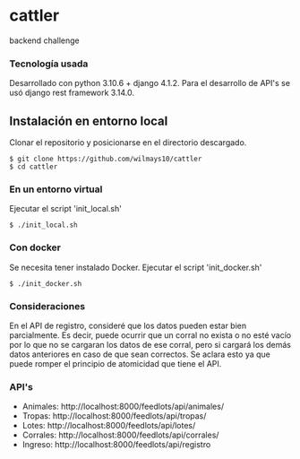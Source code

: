 # cattler
backend challenge

### Tecnología usada
Desarrollado con python 3.10.6 + django 4.1.2. Para el desarrollo de API's se
usó django rest framework 3.14.0.

## Instalación en entorno local
Clonar el repositorio y posicionarse en el directorio descargado.
~~~
$ git clone https://github.com/wilmays10/cattler
$ cd cattler
~~~

### En un entorno virtual
Ejecutar el script 'init_local.sh'
~~~
$ ./init_local.sh
~~~

### Con docker
Se necesita tener instalado Docker.
Ejecutar el script 'init_docker.sh'
~~~
$ ./init_docker.sh
~~~

### Consideraciones
En el API de registro, consideré que los datos pueden estar bien parcialmente.
Es decir, puede ocurrir que un corral no exista o no esté vacío por lo que no se
cargaran los datos de ese corral, pero si cargará los demás datos anteriores en
caso de que sean correctos.
Se aclara esto ya que puede romper el principio de atomicidad que tiene el API.

### API's
- Animales: http://localhost:8000/feedlots/api/animales/
- Tropas: http://localhost:8000/feedlots/api/tropas/
- Lotes: http://localhost:8000/feedlots/api/lotes/
- Corrales: http://localhost:8000/feedlots/api/corrales/
- Ingreso: http://localhost:8000/feedlots/api/registro